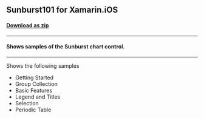 ## Sunburst101 for Xamarin.iOS
#### [Download as zip](https://downgit.github.io/#/home?url=https://github.com/GrapeCity/ComponentOne-Xamarin-Samples/tree/master/iOS/Sunburst101)
____
#### Shows samples of the Sunburst chart control.
____
Shows the following samples


* Getting Started
* Group Collection
* Basic Features
* Legend and Titles
* Selection
* Periodic Table

